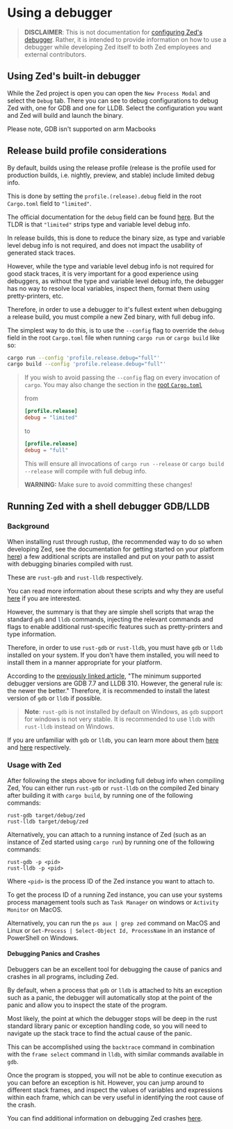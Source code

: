 # Using a debugger

> **DISCLAIMER**: This is not documentation for [configuring Zed's debugger](../debugger.md).
> Rather, it is intended to provide information on how to use a debugger while developing Zed itself to both Zed employees and external contributors.

## Using Zed's built-in debugger

While the Zed project is open you can open the `New Process Modal` and select the `Debug` tab. There you can see to debug configurations to debug Zed with, one for GDB and one for LLDB. Select the configuration you want and Zed will build and launch the binary.

Please note, GDB isn't supported on arm Macbooks

## Release build profile considerations

By default, builds using the release profile (release is the profile used for production builds, i.e. nightly, preview, and stable) include limited debug info.

This is done by setting the `profile.(release).debug` field in the root `Cargo.toml` field to `"limited"`.

The official documentation for the `debug` field can be found [here](https://doc.rust-lang.org/cargo/reference/profiles.html#debug).
But the TLDR is that `"limited"` strips type and variable level debug info.

In release builds, this is done to reduce the binary size, as type and variable level debug info is not required, and does not impact the usability of generated stack traces.

However, while the type and variable level debug info is not required for good stack traces, it is very important for a good experience using debuggers,
as without the type and variable level debug info, the debugger has no way to resolve local variables, inspect them, format them using pretty-printers, etc.

Therefore, in order to use a debugger to it's fullest extent when debugging a release build, you must compile a new Zed binary, with full debug info.

The simplest way to do this, is to use the `--config` flag to override the `debug` field in the root `Cargo.toml` file when running `cargo run` or `cargo build` like so:

```sh
cargo run --config 'profile.release.debug="full"'
cargo build --config 'profile.release.debug="full"'
```

> If you wish to avoid passing the `--config` flag on every invocation of `cargo`. You may also change the section in the [root `Cargo.toml`](https://github.com/zed-industries/zed/blob/main/Cargo.toml)
>
> from
>
> ```toml
> [profile.release]
> debug = "limited"
> ```
>
> to
>
> ```toml
> [profile.release]
> debug = "full"
> ```
>
> This will ensure all invocations of `cargo run --release` or `cargo build --release` will compile with full debug info.
>
> **WARNING:** Make sure to avoid committing these changes!

## Running Zed with a shell debugger GDB/LLDB

### Background

When installing rust through rustup, (the recommended way to do so when developing Zed, see the documentation for getting started on your platform [here](../development.md))
a few additional scripts are installed and put on your path to assist with debugging binaries compiled with rust.

These are `rust-gdb` and `rust-lldb` respectively.

You can read more information about these scripts and why they are useful [here](https://michaelwoerister.github.io/2015/03/27/rust-xxdb.html) if you are interested.

However, the summary is that they are simple shell scripts that wrap the standard `gdb` and `lldb` commands, injecting the relevant commands and flags to enable additional
rust-specific features such as pretty-printers and type information.

Therefore, in order to use `rust-gdb` or `rust-lldb`, you must have `gdb` or `lldb` installed on your system. If you don't have them installed, you will need to install them in a manner appropriate for your platform.

According to the [previously linked article](https://michaelwoerister.github.io/2015/03/27/rust-xxdb.html), "The minimum supported debugger versions are GDB 7.7 and LLDB 310. However, the general rule is: the newer the better." Therefore, it is recommended to install the latest version of `gdb` or `lldb` if possible.

> **Note**: `rust-gdb` is not installed by default on Windows, as `gdb` support for windows is not very stable. It is recommended to use `lldb` with `rust-lldb` instead on Windows.

If you are unfamiliar with `gdb` or `lldb`, you can learn more about them [here](https://www.gnu.org/software/gdb/) and [here](https://lldb.llvm.org/) respectively.

### Usage with Zed

After following the steps above for including full debug info when compiling Zed,
You can either run `rust-gdb` or `rust-lldb` on the compiled Zed binary after building it with `cargo build`, by running one of the following commands:

```
rust-gdb target/debug/zed
rust-lldb target/debug/zed
```

Alternatively, you can attach to a running instance of Zed (such as an instance of Zed started using `cargo run`) by running one of the following commands:

```
rust-gdb -p <pid>
rust-lldb -p <pid>
```

Where `<pid>` is the process ID of the Zed instance you want to attach to.

To get the process ID of a running Zed instance, you can use your systems process management tools such as `Task Manager` on windows or `Activity Monitor` on MacOS.

Alternatively, you can run the `ps aux | grep zed` command on MacOS and Linux or `Get-Process | Select-Object Id, ProcessName` in an instance of PowerShell on Windows.

#### Debugging Panics and Crashes

Debuggers can be an excellent tool for debugging the cause of panics and crashes in all programs, including Zed.

By default, when a process that `gdb` or `lldb` is attached to hits an exception such as a panic, the debugger will automatically stop at the point of the panic and allow you to inspect the state of the program.

Most likely, the point at which the debugger stops will be deep in the rust standard library panic or exception handling code, so you will need to navigate up the stack trace to find the actual cause of the panic.

This can be accomplished using the `backtrace` command in combination with the `frame select` command in `lldb`, with similar commands available in `gdb`.

Once the program is stopped, you will not be able to continue execution as you can before an exception is hit. However, you can jump around to different stack frames, and inspect the values of variables and expressions
within each frame, which can be very useful in identifying the root cause of the crash.

You can find additional information on debugging Zed crashes [here](./debugging-crashes.md).
